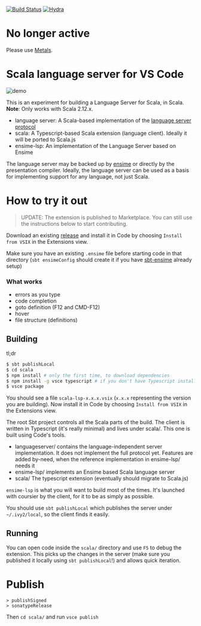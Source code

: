 [![Build Status](https://travis-ci.org/dragos/dragos-vscode-scala.svg?branch=master)](https://travis-ci.org/dragos/dragos-vscode-scala)
[![Hydra](https://img.shields.io/badge/%22%22%22%7CHydra-4%20cpus-brightgreen.svg)](https://www.triplequote.com/hydra)

# No longer active

Please use [Metals](https://scalameta.org/metals/).

# Scala language server for VS Code

![demo](code.gif "Demo")


This is an experiment for building a Language Server for Scala, in Scala. **Note**: Only works with Scala 2.12.x.

- language server: A Scala-based implementation of the [language server protocol](https://github.com/Microsoft/language-server-protocol/blob/master/protocol.md)
- scala: A Typescript-based Scala extension (language client). Ideally it will be ported to Scala.js
- ensime-lsp: An implementation of the Language Server based on Ensime

The language server may be backed up by [ensime](http://ensime.github.io/) or directly by the presentation compiler. Ideally, the language server can be used as a basis for implementing support for any language, not just Scala.

# How to try it out

> UPDATE: The extension is published to Marketplace. You can still use the instructions below to start contributing.

Download an existing [release](https://github.com/dragos/dragos-vscode-scala/releases) and install it in Code by choosing `Install from VSIX` in the Extensions view.

Make sure you have an existing `.ensime` file before starting code in that directory (`sbt ensimeConfig` should create it if you have [sbt-ensime](https://github.com/ensime/ensime-sbt) already setup)

### What works

- errors as you type
- code completion
- goto definition (F12 and CMD-F12)
- hover
- file structure (definitions)

## Building

tl;dr

```bash
$ sbt publishLocal
$ cd scala
$ npm install # only the first time, to download dependencies
$ npm install -g vsce typescript # if you don't have Typescript installed globally
$ vsce package
```

You should see a file `scala-lsp-x.x.x.vsix` (`x.x.x` representing the version you are building). Now install it in Code by choosing `Install from VSIX` in the Extensions view.


The root Sbt project controls all the Scala parts of the build. The client is written in Typescript (it's really minimal) and lives under scala/. This one is built using Code's tools.

- languageserver/ contains the language-independent server implementation. It does not implement the full protocol yet. Features are added by-need, when the reference implementation in ensime-lsp/ needs it
- ensime-lsp/ implements an Ensime based Scala language server
- scala/ The typescript extension (eventually should migrate to Scala.js)

`ensime-lsp` is what you will want to build most of the times. It's launched with coursier by the client, for it to be as simply as possible.

You should use `sbt publishLocal` which publishes the server under `~/.ivy2/local`, so the client finds it easily.

## Running

You can open code inside the `scala/` directory and use `F5` to debug the extension. This picks up the changes in the server (make sure you published it locally using `sbt publishLocal`!) and allows quick iteration.


# Publish

```
> publishSigned
> sonatypeRelease
```

Then `cd scala/` and run `vsce publish`
